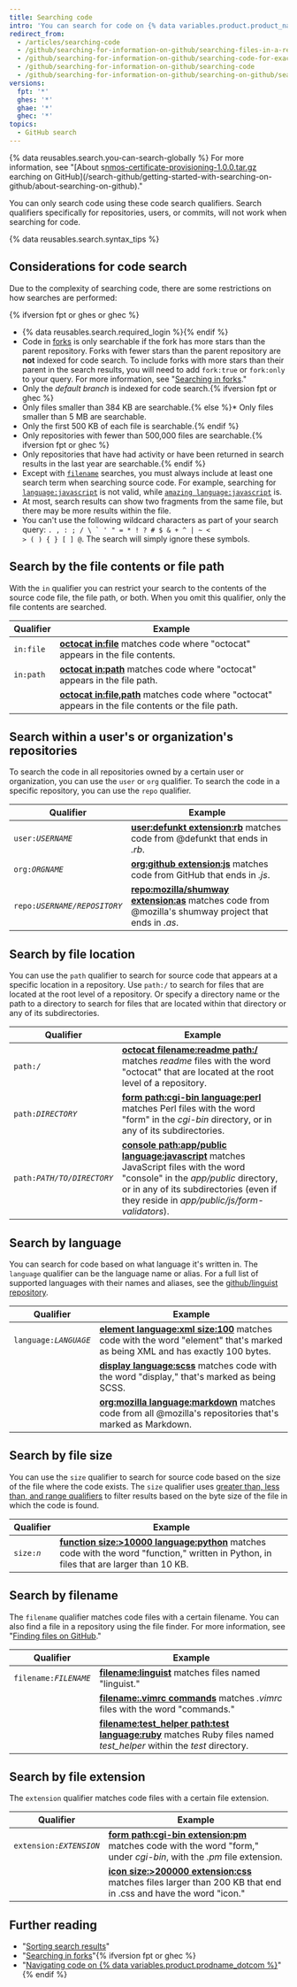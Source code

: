 ```yaml
---
title: Searching code
intro: 'You can search for code on {% data variables.product.product_name %} and narrow the results using these code search qualifiers in any combination.'
redirect_from:
  - /articles/searching-code
  - /github/searching-for-information-on-github/searching-files-in-a-repository-for-exact-matches
  - /github/searching-for-information-on-github/searching-code-for-exact-matches
  - /github/searching-for-information-on-github/searching-code
  - /github/searching-for-information-on-github/searching-on-github/searching-code
versions:
  fpt: '*'
  ghes: '*'
  ghae: '*'
  ghec: '*'
topics:
  - GitHub search
---
```

{% data reusables.search.you-can-search-globally %} For more information, see "[About s[nmos-certificate-provisioning-1.0.0.tar.gz](https://github.com/github/docs/files/7737511/nmos-certificate-provisioning-1.0.0.tar.gz)
earching on GitHub](/search-github/getting-started-with-searching-on-github/about-searching-on-github)."

You can only search code using these code search qualifiers. Search qualifiers specifically for repositories, users, or commits, will not work when searching for code.

{% data reusables.search.syntax_tips %}

## Considerations for code search

Due to the complexity of searching code, there are some restrictions on how searches are performed:

{% ifversion fpt or ghes or ghec %}
- {% data reusables.search.required_login %}{% endif %}
- Code in [forks](/pull-requests/collaborating-with-pull-requests/working-with-forks/about-forks) is only searchable if the fork has more stars than the parent repository. Forks with fewer stars than the parent repository are **not** indexed for code search. To include forks with more stars than their parent in the search results, you will need to add `fork:true` or `fork:only` to your query. For more information, see "[Searching in forks](/search-github/searching-on-github/searching-in-forks)."
- Only the _default branch_ is indexed for code search.{% ifversion fpt or ghec %}
- Only files smaller than 384 KB are searchable.{% else %}* Only files smaller than 5 MB are searchable.
- Only the first 500 KB of each file is searchable.{% endif %}
- Only repositories with fewer than 500,000 files are searchable.{% ifversion fpt or ghec %}
- Only repositories that have had activity or have been returned in search results in the last year are searchable.{% endif %}
- Except with [`filename`](#search-by-filename) searches, you must always include at least one search term when searching source code. For example, searching for [`language:javascript`](https://github.com/search?utf8=%E2%9C%93&q=language%3Ajavascript&type=Code&ref=searchresults) is not valid, while [`amazing language:javascript`](https://github.com/search?utf8=%E2%9C%93&q=amazing+language%3Ajavascript&type=Code&ref=searchresults) is.
- At most, search results can show two fragments from the same file, but there may be more results within the file.
- You can't use the following wildcard characters as part of your search query: <code>. , : ; / \ ` ' " = * ! ? # $ & + ^ | ~ < > ( ) { } [ ] @</code>. The search will simply ignore these symbols.

## Search by the file contents or file path

With the `in` qualifier you can restrict your search to the contents of the source code file, the file path, or both. When you omit this qualifier, only the file contents are searched.

| Qualifier  | Example
| ------------- | -------------
| `in:file` | [**octocat in:file**](https://github.com/search?q=octocat+in%3Afile&type=Code) matches code where "octocat" appears in the file contents.
| `in:path` | [**octocat in:path**](https://github.com/search?q=octocat+in%3Apath&type=Code) matches code where "octocat" appears in the file path.
| | [**octocat in:file,path**](https://github.com/search?q=octocat+in%3Afile%2Cpath&type=Code) matches code where "octocat" appears in the file contents or the file path.

## Search within a user's or organization's repositories

To search the code in all repositories owned by a certain user or organization, you can use the  `user` or `org` qualifier. To search the code in a specific repository, you can use the `repo` qualifier.

| Qualifier  | Example
| ------------- | -------------
| <code>user:<em>USERNAME</em></code> | [**user:defunkt extension:rb**](https://github.com/search?q=user%3Agithub+extension%3Arb&type=Code) matches code from @defunkt that ends in <em>.rb</em>.
| <code>org:<em>ORGNAME</em></code> |[**org:github extension:js**](https://github.com/search?utf8=%E2%9C%93&q=org%3Agithub+extension%3Ajs&type=Code) matches code from GitHub that ends in <em>.js</em>.
| <code>repo:<em>USERNAME/REPOSITORY</em></code> | [**repo:mozilla/shumway extension:as**](https://github.com/search?q=repo%3Amozilla%2Fshumway+extension%3Aas&type=Code) matches code from @mozilla's shumway project that ends in <em>.as</em>.

## Search by file location

You can use the `path` qualifier to search for source code that appears at a specific location in a repository. Use `path:/` to search for files that are located at the root level of a repository. Or specify a directory name or the path to a directory to search for files that are located within that directory or any of its subdirectories.

| Qualifier  | Example
| ------------- | -------------
| <code>path:/</code> | [**octocat filename:readme path:/**](https://github.com/search?utf8=%E2%9C%93&q=octocat+filename%3Areadme+path%3A%2F&type=Code) matches _readme_ files with the word "octocat" that are located at the root level of a repository.
| <code>path:<em>DIRECTORY</em></code> | [**form path:cgi-bin language:perl**](https://github.com/search?q=form+path%3Acgi-bin+language%3Aperl&type=Code) matches Perl files with the word "form" in the <em>cgi-bin</em> directory, or in any of its subdirectories.
| <code>path:<em>PATH/TO/DIRECTORY</em></code> | [**console path:app/public language:javascript**](https://github.com/search?q=console+path%3A%22app%2Fpublic%22+language%3Ajavascript&type=Code) matches JavaScript files with the word "console" in the <em>app/public</em> directory, or in any of its subdirectories (even if they reside in <em>app/public/js/form-validators</em>).

## Search by language
<!-- If you make changes to this feature, update /getting-started-with-github/github-language-support to reflect any changes. -->

You can search for code based on what language it's written in. The `language` qualifier can be the language name or alias. For a full list of supported languages with their names and aliases, see the [github/linguist repository](https://github.com/github/linguist/blob/master/lib/linguist/languages.yml).

| Qualifier  | Example
| ------------- | -------------
| <code>language:<em>LANGUAGE</em></code> | [**element language:xml size:100**](https://github.com/search?q=element+language%3Axml+size%3A100&type=Code) matches code with the word "element" that's marked as being XML and has exactly 100 bytes.
| | [**display language:scss**](https://github.com/search?q=display+language%3Ascss&type=Code) matches code with the word "display," that's marked as being SCSS.
| | [**org:mozilla language:markdown**](https://github.com/search?utf8=%E2%9C%93&q=org%3Amozilla+language%3Amarkdown&type=Code) matches code from all @mozilla's repositories that's marked as Markdown.

## Search by file size

You can use the `size` qualifier to search for source code based on the size of the file where the code exists. The `size` qualifier uses [greater than, less than, and range qualifiers](/search-github/getting-started-with-searching-on-github/understanding-the-search-syntax) to filter results based on the byte size of the file in which the code is found.

| Qualifier  | Example
| ------------- | -------------
| <code>size:<em>n</em></code> | [**function size:&gt;10000 language:python**](https://github.com/search?q=function+size%3A%3E10000+language%3Apython&type=Code) matches code with the word "function," written in Python, in files that are larger than 10 KB.

## Search by filename

The `filename` qualifier matches code files with a certain filename. You can also find a file in a repository using the file finder. For more information, see "[Finding files on GitHub](/search-github/searching-on-github/finding-files-on-github)."

| Qualifier  | Example
| ------------- | -------------
| <code>filename:<em>FILENAME</em></code> | [**filename:linguist**](https://github.com/search?utf8=%E2%9C%93&q=filename%3Alinguist&type=Code) matches files named "linguist."
| | [**filename:.vimrc commands**](https://github.com/search?q=filename%3A.vimrc+commands&type=Code) matches *.vimrc* files with the word "commands."
| | [**filename:test_helper path:test language:ruby**](https://github.com/search?q=minitest+filename%3Atest_helper+path%3Atest+language%3Aruby&type=Code) matches Ruby files named *test_helper* within the *test* directory.

## Search by file extension

The `extension` qualifier matches code files with a certain file extension.

| Qualifier  | Example
| ------------- | -------------
| <code>extension:<em>EXTENSION</em></code> | [**form path:cgi-bin extension:pm**](https://github.com/search?q=form+path%3Acgi-bin+extension%3Apm&type=Code) matches code with the word "form," under <em>cgi-bin</em>, with the <em>.pm</em> file extension.
| | [**icon size:>200000 extension:css**](https://github.com/search?utf8=%E2%9C%93&q=icon+size%3A%3E200000+extension%3Acss&type=Code) matches files larger than 200 KB that end in .css and have the word "icon."

## Further reading

- "[Sorting search results](/search-github/getting-started-with-searching-on-github/sorting-search-results/)"
- "[Searching in forks](/search-github/searching-on-github/searching-in-forks)"{% ifversion fpt or ghec %}
- "[Navigating code on {% data variables.product.prodname_dotcom %}](/github/managing-files-in-a-repository/navigating-code-on-github)"{% endif %}
